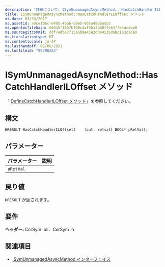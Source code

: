 ```yaml
---
description: '詳細について: ISymUnmanagedAsyncMethod:: HasCatchHandlerILOffset メソッド'
title: ISymUnmanagedAsyncMethod::HasCatchHandlerILOffset メソッド
ms.date: 03/30/2017
ms.assetid: a9ce105c-6495-49ab-b0e5-903a48ebadb3
ms.openlocfilehash: 60035f1657bf99c4af9b13b30ffe64ffe4aceba8
ms.sourcegitcommit: ddf7edb67715a5b9a45e3dd44536dabc153c1de0
ms.translationtype: MT
ms.contentlocale: ja-JP
ms.lasthandoff: 02/06/2021
ms.locfileid: "99790283"
---
```

# <a name="isymunmanagedasyncmethodhascatchhandleriloffset-method"></a>ISymUnmanagedAsyncMethod::HasCatchHandlerILOffset メソッド

「 [DefineCatchHandlerILOffset メソッド](isymunmanagedasyncmethodpropertieswriter-definecatchhandleriloffset-method.md)」を参照してください。  
  
## <a name="syntax"></a>構文  
  
```idl  
HRESULT HasCatchHandlerILOffset(    [out, retval] BOOL* pRetVal);  
```  
  
## <a name="parameters"></a>パラメーター  
  
|パラメーター|説明|  
|---------------|-----------------|  
|`pRetVal`||  
  
## <a name="return-value"></a>戻り値  

 `HRESULT` が返されます。  
  
## <a name="requirements"></a>要件  

 **ヘッダー:** CorSym .idl、CorSym .h  
  
## <a name="see-also"></a>関連項目

- [ISymUnmanagedAsyncMethod インターフェイス](isymunmanagedasyncmethod-interface.md)
